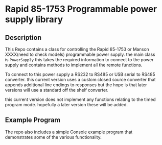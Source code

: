 # Rapid 85-1753 Programmable power supply library

## Description

This Repo contains a class for controlling the Rapid 85-1753 or Manson XXXX(need to check models) programmable power supply. the main class is `PowerSupply` this takes the required information to connect to the power supply and contains methods to implement all the remote functions.

To connect to  this power supply a RS232 to RS485 or USB serial to RS485 converter. this current version uses a custom closed source converter that appends additional line endings to responses but the hope is that later versions will use a standard off the shelf converter.

this current version does not implement any functions relating to the timed program mode. hopefully a later version these will be added.

## Example Program

The repo also includes a simple Console example program that demonstrates some of the various functionality.

